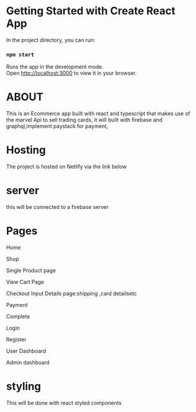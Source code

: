 # Getting Started with Create React App



In the project directory, you can run:

### `npm start`

Runs the app in the development mode.\
Open [http://localhost:3000](http://localhost:3000) to view it in your browser.

# ABOUT
This is an Ecommerce app built with react and typescript that makes use of the marvel Api to sell trading cards, it will built with firebase and graphql,implement paystack for payment,

# Hosting
The project is hosted on Netlify via the link below

# server
this will be connected to a firebase server

# Pages
 
 Home

 Shop
 
 Single Product page
 
 View Cart Page
 
 Checkout Input Details page:shipping ,card detailsetc
 
 Payment
 
 Complete
 
 Login
 
 Register
 
 User Dashboard
 
 Admin dashboard

# styling 
This will be done with react styled components